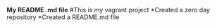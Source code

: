 **My README .md file**
#This is my vagrant project
*Created a zero day repository
*Created a README.md file
